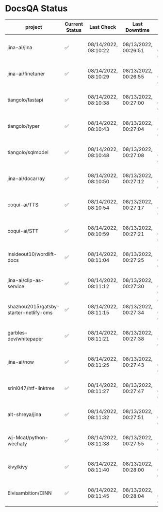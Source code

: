 # DocsQA Status

|               project                |Current Status|     Last Check     |   Last Downtime    |              % Uptime              |
|--------------------------------------|--------------|--------------------|--------------------|------------------------------------|
|jina-ai/jina                          |✅            |08/14/2022, 08:10:22|08/13/2022, 00:26:51|24.219 (since 08/11/2022, 05:10:08) |
|jina-ai/finetuner                     |✅            |08/14/2022, 08:10:29|08/13/2022, 00:26:55|24.258 (since 08/11/2022, 05:10:08) |
|tiangolo/fastapi                      |✅            |08/14/2022, 08:10:38|08/13/2022, 00:27:00|24.324 (since 08/11/2022, 05:10:08) |
|tiangolo/typer                        |✅            |08/14/2022, 08:10:43|08/13/2022, 00:27:04|24.340 (since 08/11/2022, 05:10:08) |
|tiangolo/sqlmodel                     |✅            |08/14/2022, 08:10:48|08/13/2022, 00:27:08|24.366 (since 08/11/2022, 05:10:08) |
|jina-ai/docarray                      |✅            |08/14/2022, 08:10:50|08/13/2022, 00:27:12|24.352 (since 08/11/2022, 05:10:08) |
|coqui-ai/TTS                          |✅            |08/14/2022, 08:10:54|08/13/2022, 00:27:17|24.361 (since 08/11/2022, 05:10:08) |
|coqui-ai/STT                          |✅            |08/14/2022, 08:10:59|08/13/2022, 00:27:21|24.394 (since 08/11/2022, 05:10:08) |
|insideout10/wordlift-docs             |✅            |08/14/2022, 08:11:04|08/13/2022, 00:27:25|24.420 (since 08/11/2022, 05:10:08) |
|jina-ai/clip-as-service               |✅            |08/14/2022, 08:11:12|08/13/2022, 00:27:30|24.459 (since 08/11/2022, 05:10:08) |
|shazhou2015/gatsby-starter-netlify-cms|✅            |08/14/2022, 08:11:15|08/13/2022, 00:27:34|653.529 (since 08/11/2022, 05:10:08)|
|garbles-dev/whitepaper                |✅            |08/14/2022, 08:11:21|08/13/2022, 00:27:38|24.494 (since 08/11/2022, 05:10:08) |
|jina-ai/now                           |✅            |08/14/2022, 08:11:25|08/13/2022, 00:27:43|24.510 (since 08/11/2022, 05:10:08) |
|srini047/htf-linktree                 |✅            |08/14/2022, 08:11:27|08/13/2022, 00:27:47|24.499 (since 08/11/2022, 05:10:08) |
|alt-shreya/jina                       |✅            |08/14/2022, 08:11:32|08/13/2022, 00:27:51|24.522 (since 08/11/2022, 05:10:08) |
|wj-Mcat/python-wechaty                |✅            |08/14/2022, 08:11:38|08/13/2022, 00:27:55|24.557 (since 08/11/2022, 05:10:08) |
|kivy/kivy                             |✅            |08/14/2022, 08:11:40|08/13/2022, 00:28:00|24.543 (since 08/11/2022, 05:10:08) |
|Elvisambition/CINN                    |✅            |08/14/2022, 08:11:45|08/13/2022, 00:28:04|57.572 (since 08/11/2022, 05:10:08) |
